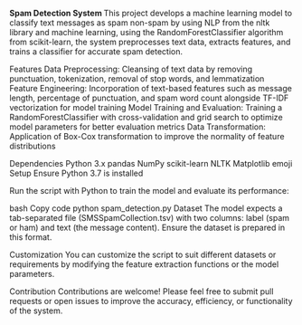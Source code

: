 <b> Spam Detection System </b>
This project develops a machine learning model to classify text messages as spam non-spam by using NLP from the nltk library and machine learning, using the RandomForestClassifier algorithm from scikit-learn, the system preprocesses text data, extracts features, and trains a classifier for accurate spam detection.

Features
Data Preprocessing: Cleansing of text data by removing punctuation, tokenization, removal of stop words, and lemmatization
Feature Engineering: Incorporation of text-based features such as message length, percentage of punctuation, and spam word count alongside TF-IDF vectorization for model training
Model Training and Evaluation: Training a RandomForestClassifier with cross-validation and grid search to optimize model parameters for better evaluation metrics
Data Transformation: Application of Box-Cox transformation to improve the normality of feature distributions

Dependencies
Python 3.x
pandas
NumPy
scikit-learn
NLTK
Matplotlib
emoji
Setup
Ensure Python 3.7 is installed

Run the script with Python to train the model and evaluate its performance:

bash
Copy code
python spam_detection.py
Dataset
The model expects a tab-separated file (SMSSpamCollection.tsv) with two columns: label (spam or ham) and text (the message content). Ensure the dataset is prepared in this format.

Customization
You can customize the script to suit different datasets or requirements by modifying the feature extraction functions or the model parameters.

Contribution
Contributions are welcome! Please feel free to submit pull requests or open issues to improve the accuracy, efficiency, or functionality of the system.
